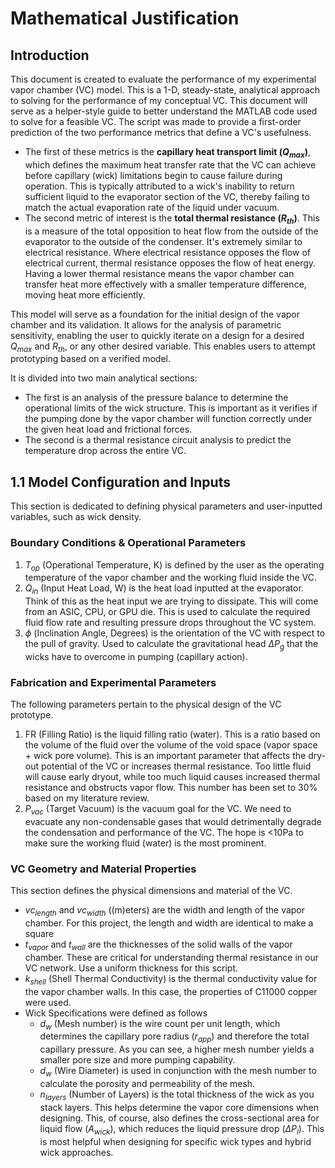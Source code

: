 # Mathematical Justification
## Introduction
This document is created to evaluate the performance of my experimental vapor chamber (VC) model. This is a 1-D, steady-state, analytical approach to solving for the performance of my conceptual VC. This document will serve as a helper-style guide to better understand the MATLAB code used to solve for a feasible VC. The script was made to provide a first-order prediction of the two performance metrics that define a VC's usefulness. 
- The first of these metrics is the **capillary heat transport limit ($Q_{max}$)**, which defines the maximum heat transfer rate that the VC can achieve before capillary (wick) limitations begin to cause failure during operation. This is typically attributed to a wick's inability to return sufficient liquid to the evaporator section of the VC, thereby failing to match the actual evaporation rate of the liquid under vacuum.
- The second metric of interest is the **total thermal resistance ($R_{th}$)**. This is a measure of the total opposition to heat flow from the outside of the evaporator to the outside of the condenser. It's extremely similar to electrical resistance. Where electrical resistance opposes the flow of electrical current, thermal resistance opposes the flow of heat energy. Having a lower thermal resistance means the vapor chamber can transfer heat more effectively with a smaller temperature difference, moving heat more efficiently.

This model will serve as a foundation for the initial design of the vapor chamber and its validation. It allows for the analysis of parametric sensitivity, enabling the user to quickly iterate on a design for a desired $Q_{max}$ and $R_{th}$, or any other desired variable. This enables users to attempt prototyping based on a verified model.

It is divided into two main analytical sections: 
- The first is an analysis of the pressure balance to determine the operational limits of the wick structure. This is important as it verifies if the pumping done by the vapor chamber will function correctly under the given heat load and frictional forces. 
- The second is a thermal resistance circuit analysis to predict the temperature drop across the entire VC.
## 1.1 Model Configuration and Inputs
This section is dedicated to defining physical parameters and user-inputted variables, such as wick density.
### Boundary Conditions & Operational Parameters
1. $T_{op}$ (Operational Temperature, K) is defined by the user as the operating temperature of the vapor chamber and the working fluid inside the VC.
2. $Q_{in}$ (Input Heat Load, W) is the heat load inputted at the evaporator. Think of this as the heat input we are trying to dissipate. This will come from an ASIC, CPU, or GPU die. This is used to calculate the required fluid flow rate and resulting pressure drops throughout the VC system.
3. $\phi$ (Inclination Angle, Degrees) is the orientation of the VC with respect to the pull of gravity. Used to calculate the gravitational head ${\Delta}P_{g}$ that the wicks have to overcome in pumping (capillary action).
### Fabrication and Experimental Parameters
The following parameters pertain to the physical design of the VC prototype.
1. FR (Filling Ratio) is the liquid filling ratio (water). This is a ratio based on the volume of the fluid over the volume of the void space (vapor space + wick pore volume). This is an important parameter that affects the dry-out potential of the VC or increases thermal resistance. Too little fluid will cause early dryout, while too much liquid causes increased thermal resistance and obstructs vapor flow. This number has been set to 30% based on my literature review.
2. $P_{vac}$ (Target Vacuum) is the vacuum goal for the VC. We need to evacuate any non-condensable gases that would detrimentally degrade the condensation and performance of the VC. The hope is <10Pa to make sure the working fluid (water) is the most prominent.
### VC Geometry and Material Properties
This section defines the physical dimensions and material of the VC. 
- $vc_{length}$ and $vc_{width}$ ((m)eters) are the width and length of the vapor chamber. For this project, the length and width are identical to make a square
- $t_{vapor}$ and $t_{wall}$ are the thicknesses of the solid walls of the vapor chamber. These are critical for understanding thermal resistance in our VC network. Use a uniform thickness for this script.
- $k_{shell}$ (Shell Thermal Conductivity) is the thermal conductivity value for the vapor chamber walls. In this case, the properties of C11000 copper were used.
- Wick Specifications were defined as follows
  - $d_{w}$ (Mesh number) is the wire count per unit length, which determines the capillary pore radius ($r_{app}$) and therefore the total capillary pressure. As you can see, a higher mesh number yields a smaller pore size and more pumping capability.
  - $d_{w}$ (Wire Diameter) is used in conjunction with the mesh number to calculate the porosity and permeability of the mesh.
  - $n_{layers}$ (Number of Layers) is the total thickness of the wick as you stack layers. This helps determine the vapor core dimensions when designing. This, of course, also defines the cross-sectional area for liquid flow ($A_{wick}$), which reduces the liquid pressure drop ($\Delta P_{l}$). This is most helpful when designing for specific wick types and hybrid wick approaches.
